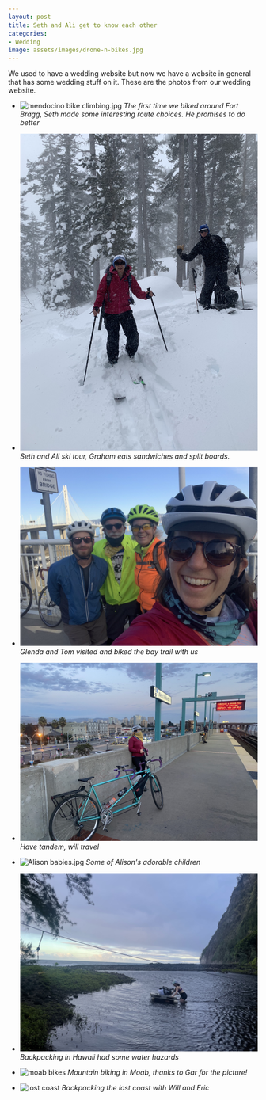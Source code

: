 ```yaml
---
layout: post
title: Seth and Ali get to know each other
categories:
- Wedding
image: assets/images/drone-n-bikes.jpg
---
```


<!-- Styles for photo list! -->
<style>
  .article-post ul {
    display: flex;
    position: relative;
    flex-wrap: wrap;
    clear: both;
    /*width: 100%;*/
    padding: 0;
    margin: 0 -10px;
  }
  .article-post ul li {
    display: block;
    flex: 0 0 50%;
    max-width: 50%;
    position: relative;
    padding: 5px 10px;
    min-height: 1px;
    /* Font styles  */
    font-size: 80%;
    line-height: 1.5;
  }
  .article-post ul li img {
    display: block;
    width: 100%;
    height: auto;
    margin: 0 0 5px;
  }
</style>

We used to have a wedding website but now we have a website in general that has some wedding stuff on it. These are the photos from our wedding website.

- ![mendocino bike climbing.jpg](/assets/images/get-to-know-each-other/2020-10-17-mendocino-bike-climbing.jpg)
  _The first time we biked around Fort Bragg, Seth made some interesting route choices. He promises to do better_

- ![Ski Touring with graham](/assets/images/get-to-know-each-other/2019-02-09-ski-touring-graham.jpg)
  _Seth and Ali ski tour, Graham eats sandwiches and split boards._


- ![family bay trail.jpg](/assets/images/get-to-know-each-other/2020-12-23-family-bay-trail.jpg)
  _Glenda and Tom visited and biked the bay trail with us_


- ![have tandem will travel.jpg](/assets/images/get-to-know-each-other/2021-01-21-have-tandem-will-travel.jpg)
  _Have tandem, will travel_


- ![Alison babies.jpg](/assets/images/get-to-know-each-other/2021-10-23-alison-babies.jpg)
 _Some of Alison's adorable children_


- ![Hawaii backpacking.jpg](/assets/images/get-to-know-each-other/2021-10-8-hawaii-backpacking.jpg)
 _Backpacking in Hawaii had some water hazards_


- ![moab bikes](/assets/images/get-to-know-each-other/2020-11-14-moab-bikes.jpg)
  _Mountain biking in Moab, thanks to Gar for the picture!_


- ![lost coast](/assets/images/get-to-know-each-other/2019-08-16-lost-coast.jpg)
  _Backpacking the lost coast with Will and Eric_
